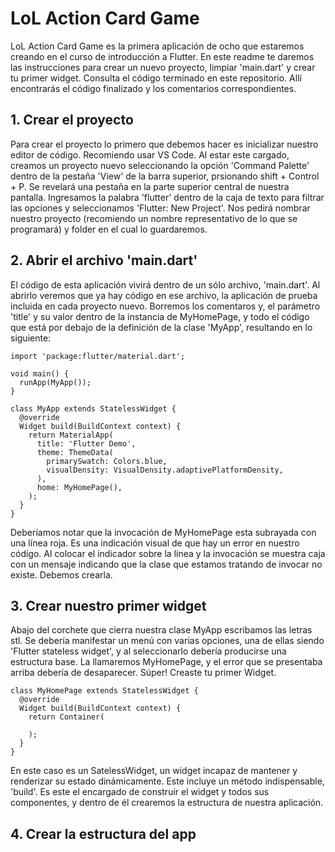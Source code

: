 # LoL Action Card Game

LoL Action Card Game es la primera aplicación de ocho que estaremos creando en el curso de introducción a Flutter. En este readme te daremos las instrucciones para crear un nuevo proyecto, limpiar 'main.dart' y crear tu primer widget. Consulta el código terminado en este repositorio. Allí encontrarás el código finalizado y los comentarios correspondientes.

## 1. Crear el proyecto

Para crear el proyecto lo primero que debemos hacer es inicializar nuestro editor de código. Recomiendo usar VS Code. Al estar este cargado, creamos un proyecto nuevo seleccionando la opción 'Command Palette' dentro de la pestaña 'View' de la barra superior, prsionando shift + Control + P. Se revelará una pestaña en la parte superior central de nuestra pantalla. Ingresamos la palabra 'flutter' dentro de la caja de texto para filtrar las opciones y seleccionamos 'Flutter: New Project'. Nos pedirá nombrar nuestro proyecto (recomiendo un nombre representativo de lo que se programará) y folder en el cual lo guardaremos.

## 2. Abrir el archivo 'main.dart'

El código de esta aplicación vivirá dentro de un sólo archivo, 'main.dart'. Al abrirlo veremos que ya hay código en ese archivo, la aplicación de prueba incluida en cada proyecto nuevo. Borremos los comentaros y, el parámetro 'title' y su valor dentro de la instancia de MyHomePage, y todo el código que está por debajo de la definición de la clase 'MyApp', resultando en lo siguiente:

```
import 'package:flutter/material.dart';

void main() {
  runApp(MyApp());
}

class MyApp extends StatelessWidget {
  @override
  Widget build(BuildContext context) {
    return MaterialApp(
      title: 'Flutter Demo',
      theme: ThemeData(
        primarySwatch: Colors.blue,
        visualDensity: VisualDensity.adaptivePlatformDensity,
      ),
      home: MyHomePage(),
    );
  }
}
```
Deberíamos notar que la invocación de MyHomePage esta subrayada con una línea roja. Es una indicación visual de que hay un error en nuestro código. Al colocar el indicador sobre la línea y la invocación se muestra caja con un mensaje indicando que la clase que estamos tratando de invocar no existe. Debemos crearla.

## 3. Crear nuestro primer widget

Abajo del corchete que cierra nuestra clase MyApp escribamos las letras stl. Se debería manifestar un menú con varias opciones, una de ellas siendo 'Flutter stateless widget', y al seleccionarlo debería producirse una estructura base. La llamaremos MyHomePage, y el error que se presentaba arriba debería de desaparecer. Súper! Creaste tu primer Widget.

```
class MyHomePage extends StatelessWidget {
  @override
  Widget build(BuildContext context) {
    return Container(
      
    );
  }
}
```

En este caso es un SatelessWidget, un widget incapaz de mantener y renderizar su estado dinámicamente. Este incluye un método indispensable, 'build'. Es este el encargado de construir el widget y todos sus componentes, y dentro de él crearemos la estructura de nuestra aplicación.

## 4. Crear la estructura del app